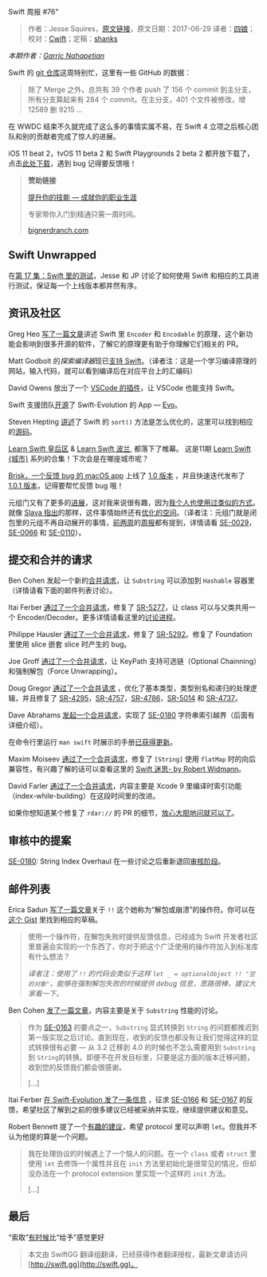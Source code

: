 Swift 周报 #76"

> 作者：Jesse Squires，[原文链接](https://swiftweekly.github.io/issue-76/)，原文日期：2017-06-29
> 译者：[四娘](https://kemchenj.github.io)；校对：[Cwift](http://weibo.com/277195544)；定稿：[shanks](http://codebuild.me/)
  









*本期作者：[Garric Nahapetian](https://twitter.com/garricn)*

Swift 的 [git 仓库](https://github.com/apple/swift)这周特别忙，这里有一些 GitHub 的数据：

> 除了 Merge 之外，总共有 39 个作者 push 了 156 个 commit 到主分支，所有分支算起来有 284 个 commit。在主分支，401 个文件被修改，增 12589 删 9215 …

在 WWDC 结束不久就完成了这么多的事情实属不易，在 Swift 4 立项之后核心团队和别的贡献者完成了惊人的进展。



iOS 11 beat 2，tvOS 11 beta 2 和 Swift Playgrounds 2 beta 2 都开放下载了，点击[此处下载](https://developer.apple.com/download/)，遇到 bug 记得要反馈哦！

> **赞助链接**
> 
> [提升你的技能 — 成就你的职业生涯](http://www2.bignerdranch.com/l/299472/2017-06-21/8rxl/?utm_campaign=Swift_Weekly_Brief&utm_medium=email_web&utm_source=Swift_Weekly_Brief_76)
> 
> 专家带你入门到精通只需一周时间。
> 
> [bignerdranch.com](http://www2.bignerdranch.com/l/299472/2017-06-21/8rxl/?utm_campaign=Swift_Weekly_Brief&utm_medium=email_web&utm_source=Swift_Weekly_Brief_76)

## Swift Unwrapped

在[第 17 集：Swift 里的测试](https://spec.fm/podcasts/swift-unwrapped/70319)，Jesse 和 JP 讨论了如何使用 Swift 和相应的工具进行测试，保证每一个上线版本都井然有序。

##  资讯及社区

Greg Heo [写了一篇文章](https://swiftunboxed.com/stdlib/json-encoder-encodable/)讲述 Swift 里 `Encoder` 和 `Encodable` 的原理，这个新功能会影响到很多开源的软件，了解它的原理更有助于你理解它们相关的 PR。

Matt Godbolt 的*探索编译器*现已[支持 Swift](https://twitter.com/Catfish_Man/status/877991651548975104)。（译者注：这是一个学习编译原理的网站，输入代码，就可以看到编译后在对应平台上的汇编码）

David Owens 放出了一个 [VSCode 的插件](https://owensd.io/2017/06/02/apous-early-preview/)，让 VSCode 也能支持 Swift。

Swift 支援团队[开源](https://twitter.com/swift_evolution/status/878322333471068160)了 Swift-Evolution 的 App — [Evo](https://itunes.apple.com/us/app/evolution-app/id1210898168?mt=8)。


Steven Hepting [讲述](https://twitter.com/stevenhepting/status/878339681485635585)了 Swift 的 `sort()` 方法是怎么优化的，这里可以找到相应的[源码](https://github.com/apple/swift/blob/02e2bd5380af69948d2324b936bfc61e1454d8ea/stdlib/public/core/Sort.swift.gyb#L232-L301)。

[Learn Swift 皇后区](https://www.meetup.com/Learn-Swift-Queens-Meetup/) & [Learn Swift 波兰](https://www.meetup.com/Learn-Swift-Portland/), 都落下了帷幕。 这是11期  [Learn Swift {城市}](https://wordpress.com/post/swiftcoders.org/178) 系列的合集！下次会是在哪座城市呢？

[Brisk，一个反馈 bug 的 macOS app](https://github.com/br1sk/brisk) 上线了 [1.0 版本](https://github.com/br1sk/brisk/releases/tag/1.0.0) ，并且快速迭代发布了 [1.0.1 版本](https://github.com/br1sk/brisk/releases/tag/1.0.1)，记得要帮忙反馈 bug 哦！

元组门又有了更多的[进展](https://twitter.com/s1ddok/status/879406585939984386)，这对我来说很有趣，因为[我个人也使用过类似的方式](https://github.com/garricn/GGNObservable/blob/master/GGNObservable/Classes/Observable.swift#L53)。就像 [Slava 指出](https://twitter.com/slava_pestov/status/879446070190800896)的那样，这件事情始终还有[优化的空间](https://lists.swift.org/pipermail/swift-evolution/Week-of-Mon-20160307/012299.html)。（译者注：元组门就是闭包里的元组不再自动展开的事情，[前两周](http://swift.gg/2017/07/16/swift_weekly_issue_74/)的[周报](http://swift.gg/2017/07/24/swift-weekly-issue-75/)都有提到，详情请看 [SE-0029](https://github.com/apple/swift-evolution/blob/master/proposals/0029-remove-implicit-tuple-splat.md)，[SE-0066](https://github.com/apple/swift-evolution/blob/master/proposals/0066-standardize-function-type-syntax.md) 和 [SE-0110](https://github.com/apple/swift-evolution/blob/master/proposals/0110-distingish-single-tuple-arg.md)）。

## 提交和合并的请求

Ben Cohen 发起一个新的[合并请求](https://github.com/apple/swift-evolution/pull/728)，让 `Substring` 可以添加到 `Hashable` 容器里（详情请看下面的邮件列表讨论）。

Itai Ferber [通过了一个合并请求](https://github.com/apple/swift/pull/10538)，修复了 [SR-5277](https://bugs.swift.org/browse/SR-5277)，让 class 可以与父类共用一个 Encoder/Decoder。更多详情请看这里的[讨论进程](https://twitter.com/garricn/status/878426105585127425)。

Philippe Hausler [通过了一个合并请求](https://github.com/apple/swift/pull/10584)，修复了 [SR-5292](https://bugs.swift.org/browse/SR-5292)。修复了 Foundation 里使用 slice 嵌套 slice 时产生的 bug。

Joe Groff  [通过了一个合并请求](https://github.com/apple/swift/pull/10556)，让 KeyPath 支持可选链（Optional Chainning）和强制解包（Force Unwrapping）。

Doug Gregor [通过了一个合并请求](https://github.com/apple/swift/pull/10565) ，优化了基本类型，类型别名和递归的处理逻辑，并且修复了 [SR-4295](https://bugs.swift.org/browse/SR-4295)，[SR-4757](https://bugs.swift.org/browse/SR-4757)，[SR-4786](https://bugs.swift.org/browse/SR-4786)，[SR-5014](https://bugs.swift.org/browse/SR-5014) 和 [SR-4737](https://bugs.swift.org/browse/SR-4737)。

Dave Abrahams [发起一个合并请求](https://github.com/apple/swift/pull/9806)，实现了 [SE-0180](https://github.com/apple/swift-evolution/blob/master/proposals/0180-string-index-overhaul.md) 字符串索引越界（后面有详细介绍）。

在命令行里运行 `man swift` 时展示的手册[已获得更新](https://github.com/apple/swift/pull/10241)。

Maxim Moiseev [通过了一个合并请求](https://github.com/apple/swift/pull/9466)，修复了 `[String]` 使用 `flatMap` 时的向后兼容性，有兴趣了解的话可以查看这里的 [Swift 迷思- by Robert Widmann](https://twitter.com/codafi_/status/878330155642396673)。

David Farler [通过了一个合并请求](https://github.com/apple/swift-clang/pull/95)，内容主要是 Xcode 9 里编译时索引功能（index-while-building）在这段时间里的改进。

如果你想知道某个修复了 `rdar://` 的 PR 的细节，[放心大胆地问就可以了](https://twitter.com/garricn/status/879551154316689408)。

## 审核中的提案

[SE-0180](https://github.com/apple/swift-evolution/blob/master/proposals/0180-string-index-overhaul.md): String Index Overhaul 在一些讨论之后重新退回[审核阶段](https://lists.swift.org/pipermail/swift-evolution/Week-of-Mon-20170619/037653.html)。

## 邮件列表

Erica Sadun [写了一篇文章](https://lists.swift.org/pipermail/swift-evolution/Week-of-Mon-20170626/037730.html)关于 `!!` 这个她称为“解包或崩溃”的操作符。你可以在[这个 Gist](https://gist.github.com/erica/423e4b1c63b95c4c90338cdff4939a9b) 里找到相应的草稿。

> 使用一个操作符，在解包失败时提供反馈信息，已经成为 Swift 开发者社区里普遍会实现的一个东西了，你对于把这个广泛使用的操作符加入到标准库有什么想法？
> 
> *译者注：使用了 `!!` 的代码会类似于这样 `let _ = optionalObject !! "空的对象"`，能够在强制解包失败的时候提供 debug 信息，思路很棒，建议大家看一下。*

Ben Cohen [发了一篇文章](https://lists.swift.org/pipermail/swift-evolution/Week-of-Mon-20170626/037776.html)，内容主要是关于 `Substring` 性能的讨论。

> 作为 [SE-0163](https://github.com/apple/swift-evolution/blob/master/proposals/0163-string-revision-1.md) 的要点之一，`Substring` 显式转换到 `String` 的问题都推迟到第一版实现之后讨论。直到现在，收到的反馈也都没有让我们觉得这样的显式转换很有必要 — 从 3.2 迁移到 4.0 的时候也不怎么需要用到   `Substring` 到 `String`的转换。即便不在开发目标里，只要是这方面的版本迁移问题，收到您的反馈我们都会很感谢。
>  
> […]

Itai Ferber [在 Swift-Evolution 发了一条信息](https://lists.swift.org/pipermail/swift-evolution/Week-of-Mon-20170619/037672.html) ，征求 [SE-0166](https://github.com/apple/swift-evolution/blob/master/proposals/0166-swift-archival-serialization.md) 和 [SE-0167](https://github.com/apple/swift-evolution/blob/master/proposals/0167-swift-encoders.md) 的反馈，希望社区了解到之前的很多建议已经被采纳并实现，继续提供建议和意见。

Robert Bennett 提了一个[有趣的建议](https://lists.swift.org/pipermail/swift-evolution/Week-of-Mon-20170619/037676.html)，希望 protocol 里可以声明 `let`。但我并不认为他提的算是一个问题。

> 我在处理协议的时候遇上了一个恼人的问题。在一个 `class` 或者 `struct` 里使用 `let` 去修饰一个属性并且在 `init` 方法里初始化是很常见的情况，但却没办法在一个 protocol extension 里实现一个这样的 `init` 方法。
> 
> […]

## 最后

“索取”[有时候](https://twitter.com/harlanhaskins/status/878499165663240192)比“给予”感觉更好



> 本文由 SwiftGG 翻译组翻译，已经获得作者翻译授权，最新文章请访问 [http://swift.gg](http://swift.gg)。